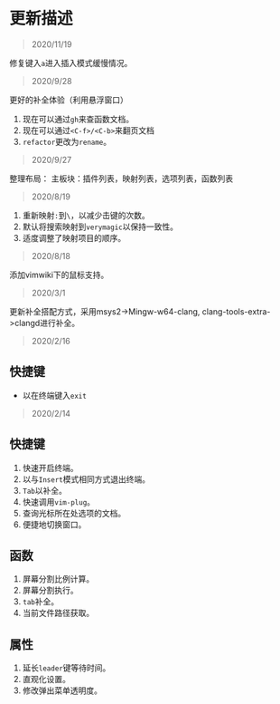 # 更新描述

> 2020/11/19

修复键入`a`进入插入模式缓慢情况。

> 2020/9/28

更好的补全体验（利用悬浮窗口）

1. 现在可以通过`gh`来查函数文档。
2. 现在可以通过`<C-f>/<C-b>`来翻页文档
3. `refactor`更改为`rename`。

> 2020/9/27

整理布局：
主板块：插件列表，映射列表，选项列表，函数列表

> 2020/8/19

1. 重新映射`:`到`\`，以减少击键的次数。
2. 默认将搜索映射到`verymagic`以保持一致性。
3. 适度调整了映射项目的顺序。

> 2020/8/18

添加vimwiki下的鼠标支持。

> 2020/3/1

更新补全搭配方式，采用msys2->Mingw-w64-clang, clang-tools-extra->clangd进行补全。

> 2020/2/16

## 快捷键

- <Esc>以在终端键入`exit`

> 2020/2/14

## 快捷键

1. 快速开启终端。
2. 以与`Insert`模式相同方式退出终端。
3. `Tab`以补全。
5. 快速调用`vim-plug`。
6. 查询光标所在处选项的文档。
7. 便捷地切换窗口。

## 函数

1. 屏幕分割比例计算。
2. 屏幕分割执行。
3. `tab`补全。
4. 当前文件路径获取。

## 属性

1. 延长`leader`键等待时间。
2. 直观化设置。
3. 修改弹出菜单透明度。
